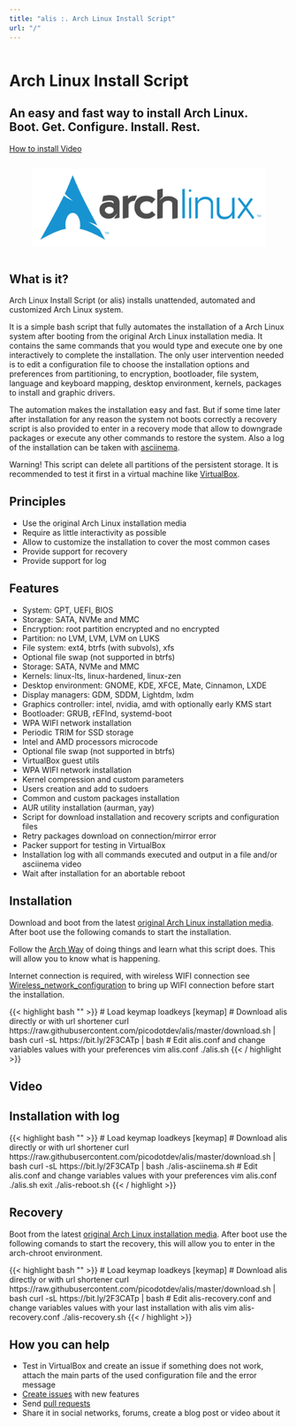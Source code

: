 ```yaml
---
title: "alis :. Arch Linux Install Script"
url: "/"
---
```


<div class="hero-body">
  <div class="container">
    <div class="columns is-vcentered">
      <div class="column is-10 is-offset-1 landing-caption">
        <h1 class="title is-1 is-size-x5 is-bold is-spaced has-text-centered">
          Arch Linux Install Script
        </h1>
        <h2 class="subtitle is-3 is-muted has-text-centered">
          An easy and fast way to install Arch Linux.
          <br>
          Boot. Get. Configure. Install. Rest.
        </h2>
        <p class="has-text-centered">
          <a class="button cta primary-btn raised" href="#installation">
            How to install
          </a>
          <a class="button cta primary-btn raised" href="#video">
            Video
          </a>
        </p>
      </div>
    </div>
  </div>
</div>

<div class="hero-body">
  <div class="container">
    <div class="columns is-vcentered">
    <div class="column is-6 is-offset-3 has-text-centered">
      <figure class="image">
        <a href="https://www.archlinux.org/"><img src="images/logos/archlinux.svg" alt="Arch Linux"></a>
      </figure>
    </div>
  </div>
</div>

<section id="whaisit" class="section is-medium">
  <div class="container">
    <div class="title-wrapper has-text-centered">
      <h2 class="title is-2">What is it?</h2>
      <div class="divider is-centered"></div>
    </div>
    <div class="content-wrapper">
      <p>
        Arch Linux Install Script (or alis) installs unattended, automated and customized Arch Linux system.
      </p>
      <p>
        It is a simple bash script that fully automates the installation of a Arch Linux system after booting from the original Arch Linux installation media. It contains the same commands that you would type and execute one by one interactively to complete the installation. The only user intervention needed is to edit a configuration file to choose the installation options and preferences from partitioning, to encryption, bootloader, file system, language and keyboard mapping, desktop environment, kernels, packages to install and graphic drivers.
      </p>
      <p>
        The automation makes the installation easy and fast. But if some time later after installation for any reason the system not boots correctly a recovery script is also provided to enter in a recovery mode that allow to downgrade packages or execute any other commands to restore the system. Also a log of the installation can be taken with <a href="https://asciinema.org/">asciinema</a>.
      </p>
      <p class="has-text-danger">
        Warning! This script can delete all partitions of the persistent storage. It is recommended to test it first in a virtual machine like <a href="https://www.virtualbox.org/">VirtualBox</a>.
      </p>
    </div>
  </div>
</section>

<section id="principles" class="section is-medium">
  <div class="container">
    <div class="title-wrapper has-text-centered">
      <h2 class="title is-2">Principles</h2>
      <div class="divider is-centered"></div>
    </div>
    <div class="content-wrapper">
      <ul>
        <li>Use the original Arch Linux installation media</li>
        <li>Require as little interactivity as possible</li>
        <li>Allow to customize the installation to cover the most common cases</li>
        <li>Provide support for recovery</li>
        <li>Provide support for log</li>
      </ul>
    </div>
  </div>
</section>

<section id="features" class="section is-medium">
  <div class="container">
    <div class="title-wrapper has-text-centered">
      <h2 class="title is-2">Features</h2>
      <div class="divider is-centered"></div>
    </div>
    <div class="content-wrapper">
      <ul>
        <li>System: GPT, UEFI, BIOS</li>
        <li>Storage: SATA, NVMe and MMC</li>
        <li>Encryption: root partition encrypted and no encrypted</li>
        <li>Partition: no LVM, LVM, LVM on LUKS</li>
        <li>File system: ext4, btrfs (with subvols), xfs</li>
        <li>Optional file swap (not supported in btrfs)</li>
        <li>Storage: SATA, NVMe and MMC</li>
        <li>Kernels: linux-lts, linux-hardened, linux-zen</li>
        <li>Desktop environment: GNOME, KDE, XFCE, Mate, Cinnamon, LXDE</li>
        <li>Display managers: GDM, SDDM, Lightdm, lxdm</li>
        <li>Graphics controller: intel, nvidia, amd with optionally early KMS start</li>
        <li>Bootloader: GRUB, rEFInd, systemd-boot</li>
        <li>WPA WIFI network installation</li>
        <li>Periodic TRIM for SSD storage</li>
        <li>Intel and AMD processors microcode</li>
        <li>Optional file swap (not supported in btrfs)</li>
        <li>VirtualBox guest utils</li>
        <li>WPA WIFI network installation</li>
        <li>Kernel compression and custom parameters</li>
        <li>Users creation and add to sudoers</li>
        <li>Common and custom packages installation</li>
        <li>AUR utility installation (aurman, yay)</li>
        <li>Script for download installation and recovery scripts and configuration files</li>
        <li>Retry packages download on connection/mirror error</li>
        <li>Packer support for testing in VirtualBox</li>
        <li>Installation log with all commands executed and output in a file and/or asciinema video</li>
        <li>Wait after installation for an abortable reboot</li>
      </ul>
    </div>
  </div>
</section>

<section id="installation" class="section is-medium">
  <div class="container">
    <div class="title-wrapper has-text-centered">
      <h2 class="title is-2">Installation</h2>
      <div class="divider is-centered"></div>
    </div>
    <div class="content-wrapper">
      <p>
        Download and boot from the latest <a href="https://www.archlinux.org/download/">original Arch Linux installation media</a>. After boot use the following comands to start the installation.
      </p>
      <p>
        Follow the <a href="https://wiki.archlinux.org/index.php/Arch_Linux">Arch Way</a> of doing things and learn what this script does. This will allow you to know what is happening. 
      </p>
      <p>
      Internet connection is required, with wireless WIFI connection see <a href="https://wiki.archlinux.org/index.php/Wireless_network_configuration#Wi-Fi_Protected_Access">Wireless_network_configuration</a> to bring up WIFI connection before start the installation.
      </p>
{{< highlight bash "" >}}
# Load keymap
loadkeys [keymap]
# Download alis directly or with url shortener
curl https://raw.githubusercontent.com/picodotdev/alis/master/download.sh | bash
curl -sL https://bit.ly/2F3CATp | bash
# Edit alis.conf and change variables values with your preferences
vim alis.conf
./alis.sh
{{< / highlight >}}
    </div>
  </div>
</section>

<section id="video" class="section is-medium">
  <div class="container">
    <div class="title-wrapper has-text-centered">
      <h2 class="title is-2">Video</h2>
      <div class="divider is-centered"></div>
    </div>
    <div class="content-wrapper">
       <script type="text/javascript" src="https://asciinema.org/a/192880.js" data-size="medium" data-cols="160" data-rows="40" id="asciicast-192880" async></script>
    </div>
  </div>
</section>


<section id="installation-log" class="section is-medium">
  <div class="container">
    <div class="title-wrapper has-text-centered">
      <h2 class="title is-2">Installation with log</h2>
      <div class="divider is-centered"></div>
    </div>
    <div class="content-wrapper">
{{< highlight bash "" >}}
# Load keymap
loadkeys [keymap]
# Download alis directly or with url shortener
curl https://raw.githubusercontent.com/picodotdev/alis/master/download.sh | bash
curl -sL https://bit.ly/2F3CATp | bash
./alis-asciinema.sh
# Edit alis.conf and change variables values with your preferences
vim alis.conf
./alis.sh
exit
./alis-reboot.sh
{{< / highlight >}}
    </div>
  </div>
</section>

<section id="recovery" class="section is-medium">
  <div class="container">
    <div class="title-wrapper has-text-centered">
      <h2 class="title is-2">Recovery</h2>
      <div class="divider is-centered"></div>
    </div>
    <div class="content-wrapper">
      <p>
      Boot from the latest <a href="https://www.archlinux.org/download/">original Arch Linux installation media</a>. After boot use the following comands to start the recovery, this will allow you to enter in the arch-chroot environment.
      </p>
{{< highlight bash "" >}}
# Load keymap
loadkeys [keymap]
# Download alis directly or with url shortener
curl https://raw.githubusercontent.com/picodotdev/alis/master/download.sh | bash
curl -sL https://bit.ly/2F3CATp | bash
# Edit alis-recovery.conf and change variables values with your last installation with alis
vim alis-recovery.conf
./alis-recovery.sh
{{< / highlight >}}
    </div>
  </div>
</section>

<section id="howyoucanhelp" class="section is-medium">
  <div class="container">
    <div class="title-wrapper has-text-centered">
      <h2 class="title is-2">How you can help</h2>
      <div class="divider is-centered"></div>
    </div>
    <div class="content-wrapper">
      <ul>
        <li>Test in VirtualBox and create an issue if something does not work, attach the main parts of the used configuration file and the error message</li>
        <li><a href="https://github.com/picodotdev/alis/issues">Create issues</a> with new features</li>
        <li>Send <a href="https://github.com/picodotdev/alis/pulls">pull requests</a></li>
        <li>Share it in social networks, forums, create a blog post or video about it</li>
      </ul>
    </div>
  </div>
</section>
